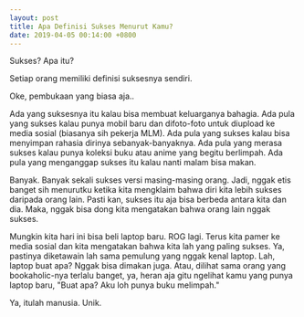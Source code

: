 ```yaml
---
layout: post
title: Apa Definisi Sukses Menurut Kamu?
date: 2019-04-05 00:14:00 +0800
---
```


Sukses? Apa itu?

Setiap orang memiliki definisi suksesnya sendiri.

Oke, pembukaan yang biasa aja..

Ada yang suksesnya itu kalau bisa membuat keluarganya bahagia. Ada pula yang sukses kalau punya mobil baru dan difoto-foto untuk diupload ke media sosial (biasanya sih pekerja MLM). Ada pula yang sukses kalau bisa menyimpan rahasia dirinya sebanyak-banyaknya. Ada pula yang merasa sukses kalau punya koleksi buku atau anime yang begitu berlimpah. Ada pula yang menganggap sukses itu kalau nanti malam bisa makan.

Banyak. Banyak sekali sukses versi masing-masing orang. Jadi, nggak etis banget sih menurutku ketika kita mengklaim bahwa diri kita lebih sukses daripada orang lain. Pasti kan, sukses itu aja bisa berbeda antara kita dan dia. Maka, nggak bisa dong kita mengatakan bahwa orang lain nggak sukses.

Mungkin kita hari ini bisa beli laptop baru. ROG lagi. Terus kita pamer ke media sosial dan kita mengatakan bahwa kita lah yang paling sukses. Ya, pastinya diketawain lah sama pemulung yang nggak kenal laptop. Lah, laptop buat apa? Nggak bisa dimakan juga. Atau, dilihat sama orang yang bookaholic-nya terlalu banget, ya, heran aja gitu ngelihat kamu yang punya laptop baru, "Buat apa? Aku loh punya buku melimpah."

Ya, itulah manusia. Unik.